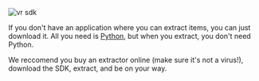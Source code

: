 ![vr sdk](https://user-images.githubusercontent.com/46980127/51644621-bb297300-1f3e-11e9-803b-3c347c6ebb43.png)

If you don't have an application where you can extract items, you can just download it. All you need is [Python](https://www.python.org), but when you extract, you don't need Python.

We reccomend you buy an extractor online (make sure it's not a virus!), download the SDK, extract, and be on your way.
